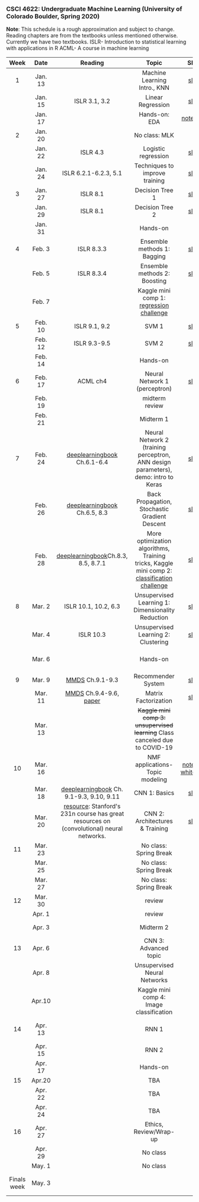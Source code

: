 ### CSCI 4622: Undergraduate Machine Learning (University of Colorado Boulder, Spring 2020)

**Note**: This schedule is a rough approximation and subject to change.
Reading chapters are from the textbooks unless mentioned otherwise. 
Currently we have two textbooks.
ISLR- Introduction to statistical learning with applications in R
ACML- A course in machine learning

| Week   | Date         | Reading      |                   Topic               	   | Slides      | Assignments   |
|:------:|:------------:| :-----------:| :----------------------------------------:|:-----------:|:----------:|
| 1 | Jan. 13 |  | Machine Learning Intro., KNN  | [slides](https://github.com/libphy/CSCI4622-20SP-MachineLearning/tree/master/slides/Lec1_Introduction.pdf) | |
| | Jan. 15 |ISLR 3.1, 3.2  | Linear Regression |[slides](https://github.com/libphy/CSCI4622-20SP-MachineLearning/tree/master/slides/Lec2-Linear-Regression.pdf) | |
| | Jan. 17 | | Hands-on: EDA  | [notebooks](https://github.com/libphy/CSCI4622-20SP-MachineLearning/tree/master/in_class_notebooks/EDA) | HW1 out|
| 2 | Jan. 20 |  | No class: MLK | | |
| | Jan. 22 | ISLR 4.3 | Logistic regression |[slides](https://github.com/libphy/CSCI4622-20SP-MachineLearning/blob/master/slides/Lec3-Logistic-Regression.pdf)  | |
| | Jan. 24 | ISLR 6.2.1-6.2.3, 5.1  | Techniques to improve training | [slides](https://github.com/libphy/CSCI4622-20SP-MachineLearning/blob/master/slides/Lec4-improve-training.pdf) | |
| 3 | Jan. 27| ISLR 8.1 | Decision Tree 1  |[slides](https://github.com/libphy/CSCI4622-20SP-MachineLearning/blob/master/slides/Lec5_Decision_Trees.pdf) | |
| | Jan. 29 | ISLR 8.1 | Decision Tree 2 |[slides](https://github.com/libphy/CSCI4622-20SP-MachineLearning/blob/master/slides/Lec6_Decision_Trees_pruning.pdf)  |  |
| | Jan. 31 |  | Hands-on |  | HW1 due, HW2 out  |
| 4 | Feb. 3 |ISLR 8.3.3  |Ensemble methods 1: Bagging|[slides](https://github.com/libphy/CSCI4622-20SP-MachineLearning/blob/master/slides/Lec7_random_forest.pdf)  | |
| | Feb. 5 |ISLR 8.3.4  | Ensemble methods 2: Boosting |[slides](https://github.com/libphy/CSCI4622-20SP-MachineLearning/blob/master/slides/Lec8_Boosting.pdf) |
| | Feb. 7 |   | Kaggle mini comp 1: [regression challenge](https://www.kaggle.com/c/cu-regression-challenge/)  |  | |
| 5 | Feb. 10 |ISLR 9.1, 9.2  |SVM 1   |[slides](https://github.com/libphy/CSCI4622-20SP-MachineLearning/blob/master/slides/Lec9-SVM(1).pdf) | |
| | Feb. 12 |ISLR 9.3-9.5 | SVM 2   |[slides](https://github.com/libphy/CSCI4622-20SP-MachineLearning/blob/master/slides/Lec10-SVM(2).pdf) | mini comp 1 closes|
| | Feb. 14 | | Hands-on  |  | |
| 6 | Feb. 17 |ACML ch4 |Neural Network 1 (perceptron) |[slides](https://github.com/libphy/CSCI4622-20SP-MachineLearning/blob/master/slides/Lec11-NeuralNetwork_1_anno.pdf)   | HW2 due|
| | Feb. 19 |  | midterm review |  | |
| | Feb. 21 |  | Midterm 1 |  |  |
| 7 | Feb. 24 |[deeplearningbook](http://www.deeplearningbook.org) Ch.6.1-6.4 |Neural Network 2 (training perceptron, ANN design parameters), demo: intro to Keras |[slides](https://github.com/libphy/CSCI4622-20SP-MachineLearning/blob/master/slides/Lec12-NeuralNetwork2_anno.pdf) | HW3 out|
| | Feb. 26 | [deeplearningbook](http://www.deeplearningbook.org) Ch.6.5, 8.3 |Back Propagation, Stochastic Gradient Descent  | [slides](https://github.com/libphy/CSCI4622-20SP-MachineLearning/blob/master/slides/Lec13-math-behind-NN-training_anno.pdf) | |
| | Feb. 28 | [deeplearningbook](http://www.deeplearningbook.org)Ch.8.3, 8.5, 8.7.1 |More optimization algorithms, Training tricks, Kaggle mini comp 2: [classification challenge](https://www.kaggle.com/c/cub-csci-4622-kaggle-2-2020/overview)  |[slides](https://github.com/libphy/CSCI4622-20SP-MachineLearning/blob/master/slides/Lec14-optimization-methods-NN-training_anno.pdf) | |
| 8 | Mar. 2 | ISLR 10.1, 10.2, 6.3|Unsupervised Learning 1:  Dimensionality Reduction 	 |[slides](https://github.com/libphy/CSCI4622-20SP-MachineLearning/blob/master/slides/Lec15-Unsupervised%20Learning-PCA_anno.pdf)  | |
| | Mar. 4 | ISLR 10.3  |Unsupervised Learning 2: Clustering  |[slides](https://github.com/libphy/CSCI4622-20SP-MachineLearning/blob/master/slides/Lec16-Unsupervised%20Learning-Clustering_anno.pdf)  | |
| | Mar. 6 | |  Hands-on |  | mini comp 2 closes, HW4 out |
| 9 | Mar. 9 |[MMDS](http://infolab.stanford.edu/~ullman/mmds/ch9.pdf) Ch.9.1-9.3 |  Recommender System|[slides](https://github.com/libphy/CSCI4622-20SP-MachineLearning/blob/master/slides/Lec17-Unsupervised%20Learning-Recommender%20System_anno.pdf)  | |
| | Mar. 11 | [MMDS](http://infolab.stanford.edu/~ullman/mmds/ch9.pdf) Ch.9.4-9.6, [paper](https://github.com/libphy/CSCI4622-20SP-MachineLearning/blob/master/other_resource/ieee_matrix_factoriztion.pdf) | Matrix Factorization |  [slides](https://github.com/libphy/CSCI4622-20SP-MachineLearning/blob/master/slides/Lec18-Unsupervised%20Learning-Matrix%20Factorization_anno_ver1.pdf) |HW3 due |
| | Mar. 13 |  | <s>Kaggle mini comp 3: unsupervised learning</s> Class canceled due to COVID-19 |  |  |
| 10 | Mar. 16 |  | NMF applications-Topic modeling    | [notebook](https://github.com/libphy/CSCI4622-20SP-MachineLearning/blob/master/in_class_notebooks/NMF/NMF_applications.ipynb), [whiteboard](https://github.com/libphy/CSCI4622-20SP-MachineLearning/blob/master/slides/Lec19-whiteboard_ver1.png) | |
| | Mar. 18 |[deeplearningbook](http://www.deeplearningbook.org) Ch. 9.1-9.3, 9.10, 9.11 | CNN 1: Basics 	| [slides](https://github.com/libphy/CSCI4622-20SP-MachineLearning/blob/master/slides/Lec20-ConvolutionalNeuralNetwork1_anno.pdf) | |
| | Mar. 20 |[resource](http://cs231n.github.io/convolutional-networks/): Stanford's 231n course has great resources on (convolutional) neural networks. |CNN 2: Architectures & Training |[slides](https://github.com/libphy/CSCI4622-20SP-MachineLearning/blob/master/slides/Lec21-ConvolutionalNeuralNetwork2_r.pdf) | |
| 11 | Mar. 23 | | No class: Spring Break | | |
| | Mar. 25 |  | No class: Spring Break |  | |
| | Mar. 27 | | No class: Spring Break | |  |
| 12 | Mar. 30 | | review |  | |
| | Apr. 1 |  | review |   |  |
| | Apr. 3 | | Midterm 2 | | project announcement |
| 13 | Apr. 6 | | CNN 3: Advanced topic | | |
| | Apr. 8 | | Unsupervised Neural Networks | |HW4 due|
| | Apr.10 | | Kaggle mini comp 4: Image classification | | |
| 14 | Apr. 13 | |  RNN 1  | |  Team formation deadline |
| | Apr. 15 | | RNN 2 | | mini comp 4 closes |
| | Apr. 17 | | Hands-on | | |
| 15 | Apr.20 | |  TBA |  | |
| | Apr. 22 | | TBA |  | |
| | Apr. 24 | | TBA | | |
| 16 | Apr. 27 |  | Ethics, Review/Wrap-up |  | |
| | Apr. 29 |  | No class | | |
| | May. 1 | | No class |  | |
|Finals week| May. 3| | | |Project deliverable due |
